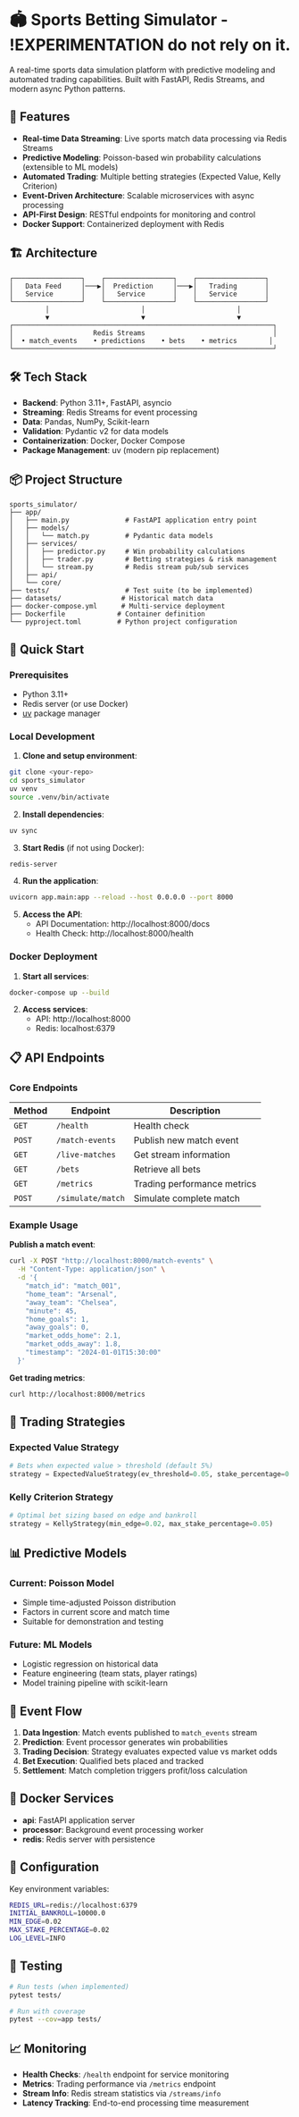 # 🏟️ Sports Betting Simulator - !EXPERIMENTATION do not rely on it.

A real-time sports data simulation platform with predictive modeling and automated trading capabilities. Built with FastAPI, Redis Streams, and modern async Python patterns.

## 🚀 Features

- **Real-time Data Streaming**: Live sports match data processing via Redis Streams
- **Predictive Modeling**: Poisson-based win probability calculations (extensible to ML models)
- **Automated Trading**: Multiple betting strategies (Expected Value, Kelly Criterion)
- **Event-Driven Architecture**: Scalable microservices with async processing
- **API-First Design**: RESTful endpoints for monitoring and control
- **Docker Support**: Containerized deployment with Redis

## 🏗️ Architecture

```
┌─────────────────┐    ┌─────────────────┐    ┌─────────────────┐
│   Data Feed     │───▶│  Prediction     │───▶│   Trading       │
│   Service       │    │   Service       │    │   Service       │
└─────────────────┘    └─────────────────┘    └─────────────────┘
         │                       │                       │
         ▼                       ▼                       ▼
┌─────────────────────────────────────────────────────────────────┐
│                    Redis Streams                                │
│  • match_events    • predictions    • bets    • metrics        │
└─────────────────────────────────────────────────────────────────┘
```

## 🛠️ Tech Stack

- **Backend**: Python 3.11+, FastAPI, asyncio
- **Streaming**: Redis Streams for event processing
- **Data**: Pandas, NumPy, Scikit-learn
- **Validation**: Pydantic v2 for data models
- **Containerization**: Docker, Docker Compose
- **Package Management**: uv (modern pip replacement)

## 📦 Project Structure

```
sports_simulator/
├── app/
│   ├── main.py              # FastAPI application entry point
│   ├── models/
│   │   └── match.py         # Pydantic data models
│   ├── services/
│   │   ├── predictor.py     # Win probability calculations
│   │   ├── trader.py        # Betting strategies & risk management
│   │   └── stream.py        # Redis stream pub/sub services
│   ├── api/
│   └── core/
├── tests/                   # Test suite (to be implemented)
├── datasets/               # Historical match data
├── docker-compose.yml      # Multi-service deployment
├── Dockerfile             # Container definition
└── pyproject.toml         # Python project configuration
```

## 🚀 Quick Start

### Prerequisites

- Python 3.11+
- Redis server (or use Docker)
- [uv](https://github.com/astral-sh/uv) package manager

### Local Development

1. **Clone and setup environment**:
```bash
git clone <your-repo>
cd sports_simulator
uv venv
source .venv/bin/activate
```

2. **Install dependencies**:
```bash
uv sync
```

3. **Start Redis** (if not using Docker):
```bash
redis-server
```

4. **Run the application**:
```bash
uvicorn app.main:app --reload --host 0.0.0.0 --port 8000
```

5. **Access the API**:
   - API Documentation: http://localhost:8000/docs
   - Health Check: http://localhost:8000/health

### Docker Deployment

1. **Start all services**:
```bash
docker-compose up --build
```

2. **Access services**:
   - API: http://localhost:8000
   - Redis: localhost:6379

## 📋 API Endpoints

### Core Endpoints

| Method | Endpoint | Description |
|--------|----------|-------------|
| `GET` | `/health` | Health check |
| `POST` | `/match-events` | Publish new match event |
| `GET` | `/live-matches` | Get stream information |
| `GET` | `/bets` | Retrieve all bets |
| `GET` | `/metrics` | Trading performance metrics |
| `POST` | `/simulate/match` | Simulate complete match |

### Example Usage

**Publish a match event**:
```bash
curl -X POST "http://localhost:8000/match-events" \
  -H "Content-Type: application/json" \
  -d '{
    "match_id": "match_001",
    "home_team": "Arsenal",
    "away_team": "Chelsea", 
    "minute": 45,
    "home_goals": 1,
    "away_goals": 0,
    "market_odds_home": 2.1,
    "market_odds_away": 1.8,
    "timestamp": "2024-01-01T15:30:00"
  }'
```

**Get trading metrics**:
```bash
curl http://localhost:8000/metrics
```

## 🎯 Trading Strategies

### Expected Value Strategy
```python
# Bets when expected value > threshold (default 5%)
strategy = ExpectedValueStrategy(ev_threshold=0.05, stake_percentage=0.01)
```

### Kelly Criterion Strategy  
```python
# Optimal bet sizing based on edge and bankroll
strategy = KellyStrategy(min_edge=0.02, max_stake_percentage=0.05)
```

## 📊 Predictive Models

### Current: Poisson Model
- Simple time-adjusted Poisson distribution
- Factors in current score and match time
- Suitable for demonstration and testing

### Future: ML Models
- Logistic regression on historical data
- Feature engineering (team stats, player ratings)
- Model training pipeline with scikit-learn

## 🔄 Event Flow

1. **Data Ingestion**: Match events published to `match_events` stream
2. **Prediction**: Event processor generates win probabilities  
3. **Trading Decision**: Strategy evaluates expected value vs market odds
4. **Bet Execution**: Qualified bets placed and tracked
5. **Settlement**: Match completion triggers profit/loss calculation

## 🐳 Docker Services

- **api**: FastAPI application server
- **processor**: Background event processing worker  
- **redis**: Redis server with persistence

## 🔧 Configuration

Key environment variables:

```bash
REDIS_URL=redis://localhost:6379
INITIAL_BANKROLL=10000.0
MIN_EDGE=0.02
MAX_STAKE_PERCENTAGE=0.02
LOG_LEVEL=INFO
```

## 🧪 Testing

```bash
# Run tests (when implemented)
pytest tests/

# Run with coverage
pytest --cov=app tests/
```

## 📈 Monitoring

- **Health Checks**: `/health` endpoint for service monitoring
- **Metrics**: Trading performance via `/metrics` endpoint
- **Stream Info**: Redis stream statistics via `/streams/info`
- **Latency Tracking**: End-to-end processing time measurement
